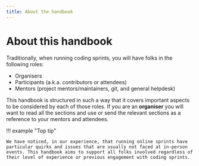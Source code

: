 ```yaml
---
title: About the handbook
---
```


# About this handbook

Traditionally, when running coding sprints, you will have folks in the following roles:

- Organisers
- Participants (a.k.a. contributors or attendees)
- Mentors (project mentors/maintainers, git, and general helpdesk)

This handbook is structured in such a way that it covers important aspects to be considered by each of those roles.
If you are an **organiser** you will want to read all the sections and use or send the relevant sections as a reference to your mentors and attendees.

!!! example "Top tip"

    We have noticed, in our experience, that running online sprints have particular quirks and issues that are usually not faced at in-person events. This handbook aims to support all folks involved regardless of their level of experience or previous engagement with coding sprints.
